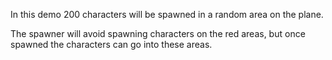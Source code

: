 In this demo 200 characters will be spawned in a random area on the plane.

The spawner will avoid spawning characters on the red areas, but once spawned the characters can go into these areas.